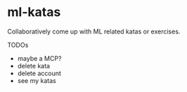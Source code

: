 # ml-katas

Collaboratively come up with ML related katas or exercises. 

TODOs
- maybe a MCP?
- delete kata
- delete account
- see my katas